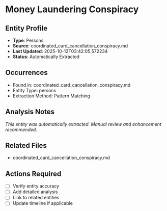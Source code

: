 # Money Laundering Conspiracy

## Entity Profile
- **Type**: Persons
- **Source**: coordinated_card_cancellation_conspiracy.md
- **Last Updated**: 2025-10-12T03:42:05.572234
- **Status**: Automatically Extracted

## Occurrences
- Found in: coordinated_card_cancellation_conspiracy.md
- Entity Type: persons
- Extraction Method: Pattern Matching

## Analysis Notes
*This entity was automatically extracted. Manual review and enhancement recommended.*

## Related Files
- coordinated_card_cancellation_conspiracy.md

## Actions Required
- [ ] Verify entity accuracy
- [ ] Add detailed analysis
- [ ] Link to related entities
- [ ] Update timeline if applicable
